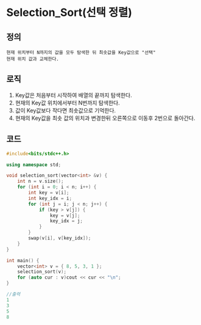 # Selection_Sort(선택 정렬)

## 정의
    현재 위치부터 N까지의 값을 모두 탐색한 뒤 최솟값을 Key값으로 "선택"
	현재 위치 값과 교체한다.

## 로직
1. Key값은 처음부터 시작하여 배열의 끝까지 탐색한다.
2. 현재의 Key값 위치에서부터 N번까지 탐색한다.
3. 값이 Key값보다 작다면 최솟값으로 기억한다.
4. 현재의 Key값을 최솟 값의 위치과 변경한뒤 오른쪽으로 이동후 2번으로 돌아간다.

## 코드
```c++
#include<bits/stdc++.h>

using namespace std;

void selection_sort(vector<int> &v) {
	int n = v.size();
	for (int i = 0; i < n; i++) {
		int key = v[i];
		int key_idx = i;
		for (int j = i; j < n; j++) {
			if (key > v[j]) {
				key = v[j];
				key_idx = j;
			}
		}
		swap(v[i], v[key_idx]);
	}
}

int main() {
	vector<int> v = { 8, 5, 3, 1 };
	selection_sort(v);
	for (auto cur : v)cout << cur << "\n";
}

//출력
1
3
5
8
```